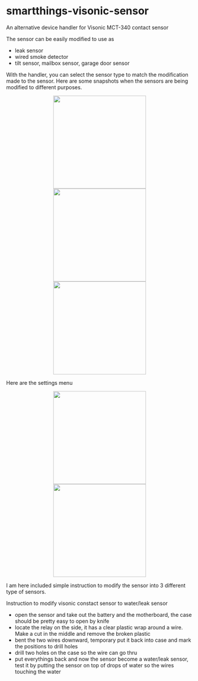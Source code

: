 # smartthings-visonic-sensor
An alternative device handler for Visonic MCT-340 contact sensor

The sensor can be easily modified to use as
  - leak sensor
  - wired smoke detector
  - tilt sensor, mailbox sensor, garage door sensor

With the handler, you can select the sensor type to match the modification made to the sensor.
Here are some snapshots when the sensors are being modified to different purposes.


<p align="center">
  <img src = "https://github.com/pakmanwg/smartthings-visonic-sensor/blob/master/IMG_2132.PNG" width=250 hspace=10/>
  <img src = "https://github.com/pakmanwg/smartthings-visonic-sensor/blob/master/IMG_2135.PNG" width=250 hspace=10/>
  <img src = "https://github.com/pakmanwg/smartthings-visonic-sensor/blob/master/IMG_2136.PNG" width=250 hspace=10/>
</p>

Here are the settings menu

<p align="center">
  <img src = "https://github.com/pakmanwg/smartthings-visonic-sensor/blob/master/IMG_2133.PNG" width=250 hspace=10/>
  <img src = "https://github.com/pakmanwg/smartthings-visonic-sensor/blob/master/IMG_2134.PNG" width=250 hspace=20/>
</p>

I am here included simple instruction to modify the sensor into 3 different type of sensors.


Instruction to modify visonic constact sensor to water/leak sensor
  - open the sensor and take out the battery and the motherboard, the case should be pretty easy to open by knife
  - locate the relay on the side, it has a clear plastic wrap around a wire. Make a cut in the middle and remove the broken plastic
  - bent the two wires downward, temporary put it back into case and mark the positions to drill holes
  - drill two holes on the case so the wire can go thru
  - put everythings back and now the sensor become a water/leak sensor, test it by putting the sensor on top of drops of water so the wires touching the water
